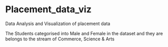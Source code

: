 # Placement_data_viz
Data Analysis and Visualization of placement data

 The Students categorised into Male and Female in the dataset and they are belongs to the stream of Commerce, Science & Arts
